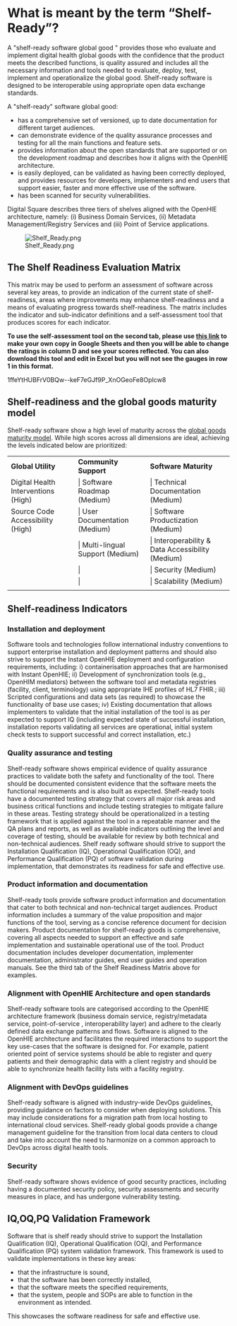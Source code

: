 # What is meant by the term “Shelf-Ready”?

A "shelf-ready software global good " provides those who evaluate and
implement digital health global goods with the confidence that the
product meets the described functions, is quality assured and includes
all the necessary information and tools needed to evaluate, deploy,
test, implement and operationalize the global good. Shelf-ready software
is designed to be interoperable using appropriate open data exchange
standards.

A "shelf-ready" software global good:

- has a comprehensive set of versioned, up to date documentation for
  different target audiences.
- can demonstrate evidence of the quality assurance processes and
  testing for all the main functions and feature sets.
- provides information about the open standards that are supported or on
  the development roadmap and describes how it aligns with the OpenHIE
  architecture.
- is easily deployed, can be validated as having been correctly
  deployed, and provides resources for developers, implementers and end
  users that support easier, faster and more effective use of the
  software.
- has been scanned for security vulnerabilities.

Digital Square describes three tiers of shelves aligned with the OpenHIE
architecture, namely: (i) Business Domain Services, (ii) Metadata
Management/Registry Services and (iii) Point of Service applications.

<figure>
<img src="Shelf_Ready.png" title="Shelf_Ready.png" />
<figcaption>Shelf_Ready.png</figcaption>
</figure>

## The Shelf Readiness Evaluation Matrix

This matrix may be used to perform an assessment of software across
several key areas, to provide an indication of the current state of
shelf-readiness, areas where improvements may enhance shelf-readiness
and a means of evaluating progress towards shelf-readiness. The matrix
includes the indicator and sub-indicator definitions and a
self-assessment tool that produces scores for each indicator.

**To use the self-assessment tool on the second tab, please use [this
link](https://docs.google.com/spreadsheets/d/1ffeYtHUBFrV0BQw--keF7eGJf9P_XnOGeoFe8OpIcw8/edit#gid=618104506)
to make your own copy in Google Sheets and then you will be able to
change the ratings in column D and see your scores reflected. You can
also download this tool and edit in Excel but you will not see the
gauges in row 1 in this format.**

<googlespreadsheet width="100%" height="800" style="width: 100%">1ffeYtHUBFrV0BQw--keF7eGJf9P_XnOGeoFe8OpIcw8</googlespreadsheet>

## Shelf-readiness and the global goods maturity model

Shelf-ready software show a high level of maturity across the [global
goods maturity
model](https://wiki.digitalsquare.io/index.php/What_are_Global_Goods#Maturity_Model).
While high scores across all dimensions are ideal, achieving the levels
indicated below are prioritized:

|  |  |  |
|----|----|----|
| **Global Utility** | **Community Support** | **Software Maturity** |
| Digital Health Interventions (High) | \| Software Roadmap (Medium) | \| Technical Documentation (Medium) |
| Source Code Accessibility (High) | \| User Documentation (Medium) | \| Software Productization (Medium) |
|  | \| Multi-lingual Support (Medium) | \| Interoperability & Data Accessibility (Medium) |
|  | \| | \| Security (Medium) |
|  | \| | \| Scalability (Medium) |
|  |  |  |

## Shelf-readiness Indicators

### Installation and deployment

Software tools and technologies follow international industry
conventions to support enterprise installation and deployment patterns
and should also strive to support the Instant OpenHIE deployment and
configuration requirements, including: i) containerisation approaches
that are harmonised with Instant OpenHIE; ii) Development of
synchronization tools (e.g., OpenHIM mediators) between the software
tool and metadata registries (facility, client, terminology) using
appropriate IHE profiles of HL7 FHIR.; iii) Scripted configurations and
data sets (as required) to showcase the functionality of base use cases;
iv) Existing documentation that allows implementers to validate that the
initial installation of the tool is as per expected to support IQ
(including expected state of successful installation, installation
reports validating all services are operational, initial system check
tests to support successful and correct installation, etc.)

### Quality assurance and testing

Shelf-ready software shows empirical evidence of quality assurance
practices to validate both the safety and functionality of the tool.
There should be documented consistent evidence that the software meets
the functional requirements and is also built as expected. Shelf-ready
tools have a documented testing strategy that covers all major risk
areas and business critical functions and include testing strategies to
mitigate failure in these areas. Testing strategy should be
operationalized in a testing framework that is applied against the tool
in a repeatable manner and the QA plans and reports, as well as
available indicators outlining the level and coverage of testing, should
be available for review by both technical and non-technical audiences.
Shelf ready software should strive to support the Installation
Qualification (IQ), Operational Qualification (OQ), and Performance
Qualification (PQ) of software validation during implementation, that
demonstrates its readiness for safe and effective use.

### Product information and documentation

Shelf-ready tools provide software product information and documentation
that cater to both technical and non-technical target audiences. Product
information includes a summary of the value proposition and major
functions of the tool, serving as a concise reference document for
decision makers. Product documentation for shelf-ready goods is
comprehensive, covering all aspects needed to support an effective and
safe implementation and sustainable operational use of the tool. Product
documentation includes developer documentation, implementer
documentation, administrator guides, end user guides and operation
manuals. See the third tab of the Shelf Readiness Matrix above for
examples.

### Alignment with OpenHIE Architecture and open standards

Shelf-ready software tools are categorised according to the OpenHIE
architecture framework (business domain service, registry/metadata
service, point-of-service , interoperability layer) and adhere to the
clearly defined data exchange patterns and flows. Software is aligned to
the OpenHIE architecture and facilitates the required interactions to
support the key use-cases that the software is designed for. For
example, patient oriented point of service systems should be able to
register and query patients and their demographic data with a client
registry and should be able to synchronize health facility lists with a
facility registry.

### Alignment with DevOps guidelines

Shelf-ready software is aligned with industry-wide DevOps guidelines,
providing guidance on factors to consider when deploying solutions. This
may include considerations for a migration path from local hosting to
international cloud services. Shelf-ready global goods provide a change
management guideline for the transition from local data centers to cloud
and take into account the need to harmonize on a common approach to
DevOps across digital health tools.

### Security

Shelf-ready software shows evidence of good security practices,
including having a documented security policy, security assessments and
security measures in place, and has undergone vulnerability testing.

## IQ,OQ,PQ Validation Framework

Software that is shelf ready should strive to support the Installation
Qualification (IQ), Operational Qualification (OQ), and Performance
Qualification (PQ) system validation framework. This framework is used
to validate implementations in these key areas:

- that the infrastructure is sound,
- that the software has been correctly installed,
- that the software meets the specified requirements,
- that the system, people and SOPs are able to function in the
  environment as intended.

This showcases the software readiness for safe and effective use.
